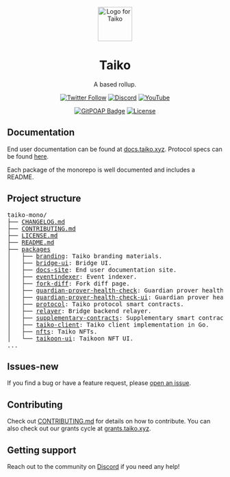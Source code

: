 <p align="center">
  <img src="./packages/branding/RGB SVG (For Digital Use)/Taiko Icon/taiko-icon-blk.svg" width="80" alt="Logo for Taiko" />
</p>

<h1 align="center">
  Taiko
</h1>

<p align="center">
  A based rollup.
</p>

<div align="center">

[![Twitter Follow](https://img.shields.io/twitter/follow/taikoxyz?style=social)](https://twitter.com/taikoxyz)
[![Discord](https://img.shields.io/discord/984015101017346058?color=%235865F2&label=Discord&logo=discord&logoColor=%23fff)](https://discord.gg/taikoxyz)
[![YouTube](https://img.shields.io/youtube/channel/subscribers/UCxd_ARE9LtAEdnRQA6g1TaQ)](https://www.youtube.com/@taikoxyz)

[![GitPOAP Badge](https://public-api.gitpoap.io/v1/repo/taikoxyz/taiko-mono/badge)](https://www.gitpoap.io/gh/taikoxyz/taiko-mono)
[![License](https://img.shields.io/github/license/taikoxyz/taiko-mono)](https://github.com/taikoxyz/taiko-mono/blob/main/LICENSE.md)

</div>

## Documentation

End user documentation can be found at [docs.taiko.xyz](https://docs.taiko.xyz). Protocol specs can be found [here](./packages/protocol/docs/README.md).

Each package of the monorepo is well documented and includes a README.

## Project structure

<pre>
taiko-mono/
├── <a href="./CHANGELOG.md">CHANGELOG.md</a>
├── <a href="./CONTRIBUTING.md">CONTRIBUTING.md</a>
├── <a href="./LICENSE.md">LICENSE.md</a>
├── <a href="./README.md">README.md</a>
├── <a href="./packages">packages</a>
│   ├── <a href="./packages/branding">branding</a>: Taiko branding materials.
│   ├── <a href="./packages/bridge-ui">bridge-ui</a>: Bridge UI.
│   ├── <a href="./packages/docs-site">docs-site</a>: End user documentation site.
│   ├── <a href="./packages/eventindexer">eventindexer</a>: Event indexer.
│   ├── <a href="./packages/fork-diff">fork-diff</a>: Fork diff page.
│   ├── <a href="./packages/guardian-prover-health-check">guardian-prover-health-check</a>: Guardian prover health check service.
│   ├── <a href="./packages/guardian-prover-health-check-ui">guardian-prover-health-check-ui</a>: Guardian prover health check UI.
│   ├── <a href="./packages/protocol">protocol</a>: Taiko protocol smart contracts.
│   ├── <a href="./packages/relayer">relayer</a>: Bridge backend relayer.
│   ├── <a href="./packages/supplementary-contracts">supplementary-contracts</a>: Supplementary smart contracts that are not part of the Taiko rollup protocol.
│   ├── <a href="./packages/taiko-client">taiko-client</a>: Taiko client implementation in Go.
│   ├── <a href="./packages/nfts">nfts</a>: Taiko NFTs.
│   └── <a href="./packages/taikoon-ui">taikoon-ui</a>: Taikoon NFT UI.
...
</pre>

## Issues-new

If you find a bug or have a feature request, please [open an issue](https://github.com/taikoxyz/taiko-mono/issues/new/choose).

## Contributing

Check out [CONTRIBUTING.md](./CONTRIBUTING.md) for details on how to contribute. You can also check out our grants cycle at [grants.taiko.xyz](https://grants.taiko.xyz).

## Getting support

Reach out to the community on [Discord](https://discord.gg/taikoxyz) if you need any help!
